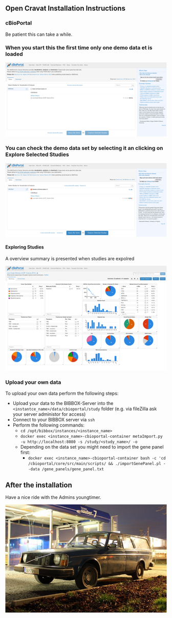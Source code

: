 ## Open Cravat Installation Instructions 

### cBioPortal

Be patient this can take a while.

### When you start this the first time only one demo data et is loaded

![Screenshot01](assets/install-screen-01.png)


### You can check the demo data set by selecting it an clicking on Explore Selected Studies

![Screenshot02](assets/install-screen-02.png)


#### Exploring Studies
A overview summary is presented when studies are expolred

![Screenshot03](assets/install-screen-03.png)

### Upload your own data

To upload your own data perform the following steps:

* Upload your data to the BIBBOX-Server into the `<instantce_name>/data/cbioportal/study` folder (e.g. via fileZilla ask your server administor for access)
* Connect to your BIBBOX server via `ssh`
* Perform the following commands:
  * `cd /opt/bibbox/instances/<instance_name>`
  * `docker exec <instance_name>-cbioportal-container metaImport.py -u http://localhost:8080 -s /study/<study_name>/ -o`
  * Depending on the data set you might need to import the gene panel first:
    * `docker exec <instance_name>-cbioportal-container bash -c 'cd /cbioportal/core/src/main/scripts/ && ./importGenePanel.pl --data /gene_panels/gene_panel.txt`


## After the installation
Have a nice ride with the Admins youngtimer.

![FINAL](assets/install-screen-final.jpg)
